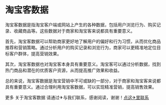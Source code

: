 # 淘宝客数据

淘宝客数据是指淘宝客户端或网站上产生的各种数据，包括用户浏览行为、购买记录、收藏商品等。这些数据对于商家和淘宝客来说都具有重要意义。

首先，淘宝客数据可以帮助商家更好地了解用户的偏好和行为习惯，从而优化商品推荐和营销策略。通过分析用户的购买记录和浏览行为，商家可以更精准地定位目标客户群体，提高营销效果。

其次，淘宝客数据也对淘宝客本身具有重要意义。淘宝客可以通过分析数据，找到热门商品和潜在的优质客户资源，从而提高推广效果和收益。

总的来说，淘宝客数据是淘宝营销中不可或缺的一部分，对于商家和淘宝客来说都具有重要意义。通过合理利用淘宝客数据，可以实现精准营销，提高销售效果。

更多 关于淘宝客数据 请通过✈与我们联系，感谢阅读，谢谢！[点这✈里联系](https://b.k02.cc)